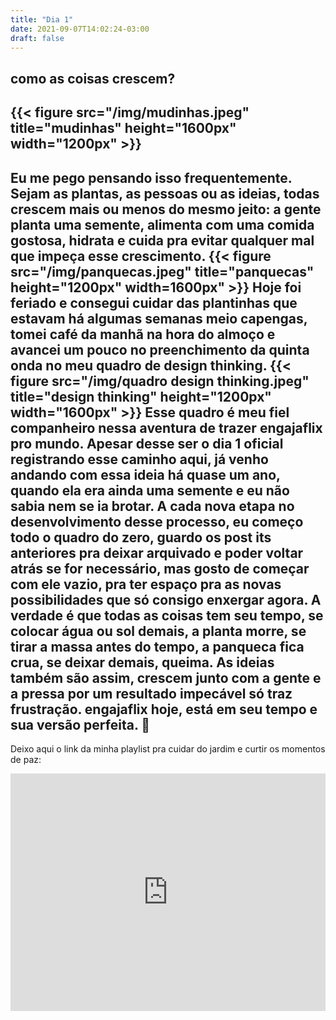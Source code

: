 ```yaml
---
title: "Dia 1"
date: 2021-09-07T14:02:24-03:00
draft: false
---
```

como as coisas crescem?
---
{{< figure src="/img/mudinhas.jpeg" title="mudinhas" height="1600px" width="1200px" >}}
---
Eu me pego pensando isso frequentemente. Sejam as plantas, as pessoas ou as ideias, todas crescem mais ou menos do mesmo jeito: a gente planta uma semente, alimenta com uma comida gostosa, hidrata e cuida pra evitar qualquer mal que impeça esse crescimento. 
{{< figure src="/img/panquecas.jpeg" title="panquecas" height="1200px" width=1600px" >}}
Hoje foi feriado e consegui cuidar das plantinhas que estavam há algumas semanas meio capengas, tomei café da manhã na hora do almoço e avancei um pouco no preenchimento da quinta onda no meu quadro de design thinking.
{{< figure src="/img/quadro design thinking.jpeg" title="design thinking" height="1200px" width="1600px" >}}
Esse quadro é meu fiel companheiro nessa aventura de trazer engajaflix pro mundo. Apesar desse ser o dia 1 oficial registrando esse caminho aqui, já venho andando com essa ideia há quase um ano, quando ela era ainda uma semente e eu não sabia nem se ia brotar. A cada nova etapa no desenvolvimento desse processo, eu começo todo o quadro do zero, guardo os post its anteriores pra deixar arquivado e poder voltar atrás se for necessário, mas gosto de começar com ele vazio, pra ter espaço pra as novas possibilidades que só consigo enxergar agora. 
A verdade é que todas as coisas tem seu tempo, se colocar água ou sol demais, a planta morre, se tirar a massa antes do tempo, a panqueca fica crua, se deixar demais, queima. As ideias também são assim, crescem junto com a gente e a pressa por um resultado impecável só traz frustração. 
engajaflix hoje, está em seu tempo e sua versão perfeita. :sunflower: 
---
Deixo aqui o link da minha playlist pra cuidar do jardim e curtir os momentos de paz:

<iframe src="https://open.spotify.com/embed/playlist/4VSZkatVOIOI8slDUOxoDj" width="100%" height="380" frameBorder="0" allowtransparency="true" allow="encrypted-media"></iframe>
